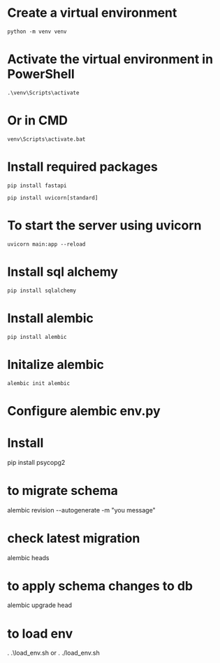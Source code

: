 # Create a virtual environment
```
python -m venv venv
```

# Activate the virtual environment in PowerShell
```
.\venv\Scripts\activate
```

# Or in CMD
```
venv\Scripts\activate.bat
```


# Install required packages
```
pip install fastapi
```
```
pip install uvicorn[standard]
```

# To start the server using uvicorn
```
uvicorn main:app --reload
```

# Install sql alchemy
```
pip install sqlalchemy
```

# Install alembic
```
pip install alembic
```

# Initalize alembic
```
alembic init alembic
```

# Configure alembic env.py

# Install
pip install psycopg2

# to migrate schema
alembic revision --autogenerate -m "you message"

# check latest migration
alembic heads

# to apply schema changes to db
alembic upgrade head

# to load env
. .\load_env.sh
or
. ./load_env.sh









